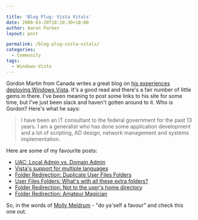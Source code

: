 ```yaml
---

title: 'Blog Plug: Vista Vitals'
date: 2008-03-20T18:10:30+10:00
author: Aaron Parker
layout: post

permalink: /blog-plug-vista-vitals/
categories:
  - Community
tags:
  - Windows-Vista
---
```

Gordon Martin from Canada writes a great blog on [his experiences deploying Windows Vista](http://vistavitals.blogspot.com/). It's a good read and there's a fair number of little gems in there. I've been meaning to post some links to his site for some time, but I've just been slack and haven't gotten around to it. Who is Gordon? Here's what he says:

> I have been an IT consultant to the federal government for the past 13 years. I am a generalist who has done some application development and a lot of scripting, AD design, network management and systems implementation.

Here are some of my favourite posts:

  * [UAC: Local Admin vs. Domain Admin](http://vistavitals.blogspot.com/2008/01/uac-local-admin-vs-domain-admin.html)
  * [Vista's support for multiple languages](http://vistavitals.blogspot.com/2007/12/vistas-support-for-multiple-languages.html)
  * [Folder Redirection: Duplicate User Files Folders](http://vistavitals.blogspot.com/2007/10/folder-redirection-duplicate-user-files.html)
  * [User Files Folders: What's with all these extra folders?](http://vistavitals.blogspot.com/2007/11/user-files-folders-whats-with-all-these.html)
  * [Folder Redirection: Not to the user's home directory](http://vistavitals.blogspot.com/2007/10/folder-redirection-not-to-users-home.html)
  * [Folder Redirection: Amateur Magician](http://vistavitals.blogspot.com/2007/10/folder-redirection-amateur-magician.html)

So, in the words of [Molly Meldrum](http://en.wikipedia.org/wiki/Molly_Meldrum) - "do ya'self a favour" and check this one out.